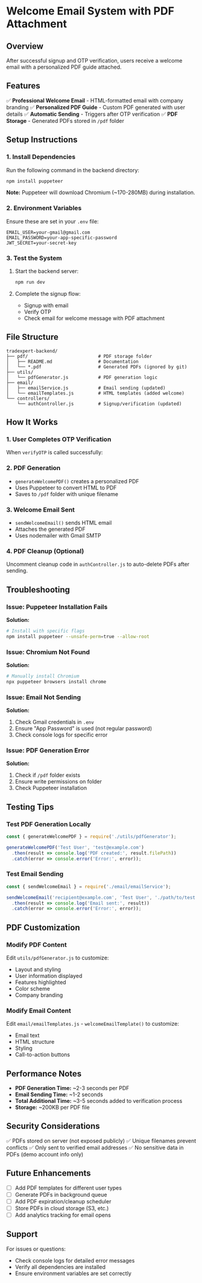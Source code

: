 # Welcome Email System with PDF Attachment

## Overview
After successful signup and OTP verification, users receive a welcome email with a personalized PDF guide attached.

## Features
✅ **Professional Welcome Email** - HTML-formatted email with company branding
✅ **Personalized PDF Guide** - Custom PDF generated with user details
✅ **Automatic Sending** - Triggers after OTP verification
✅ **PDF Storage** - Generated PDFs stored in `/pdf` folder

## Setup Instructions

### 1. Install Dependencies
Run the following command in the backend directory:
```bash
npm install puppeteer
```

**Note:** Puppeteer will download Chromium (~170-280MB) during installation.

### 2. Environment Variables
Ensure these are set in your `.env` file:
```env
EMAIL_USER=your-gmail@gmail.com
EMAIL_PASSWORD=your-app-specific-password
JWT_SECRET=your-secret-key
```

### 3. Test the System
1. Start the backend server:
   ```bash
   npm run dev
   ```

2. Complete the signup flow:
   - Signup with email
   - Verify OTP
   - Check email for welcome message with PDF attachment

## File Structure
```
tradexpert-backend/
├── pdf/                          # PDF storage folder
│   ├── README.md                 # Documentation
│   └── *.pdf                     # Generated PDFs (ignored by git)
├── utils/
│   └── pdfGenerator.js           # PDF generation logic
├── email/
│   ├── emailService.js           # Email sending (updated)
│   └── emailTemplates.js         # HTML templates (added welcome)
└── controllers/
    └── authController.js         # Signup/verification (updated)
```

## How It Works

### 1. User Completes OTP Verification
When `verifyOTP` is called successfully:

### 2. PDF Generation
- `generateWelcomePDF()` creates a personalized PDF
- Uses Puppeteer to convert HTML to PDF
- Saves to `/pdf` folder with unique filename

### 3. Welcome Email Sent
- `sendWelcomeEmail()` sends HTML email
- Attaches the generated PDF
- Uses nodemailer with Gmail SMTP

### 4. PDF Cleanup (Optional)
Uncomment cleanup code in `authController.js` to auto-delete PDFs after sending.

## Troubleshooting

### Issue: Puppeteer Installation Fails
**Solution:** 
```bash
# Install with specific flags
npm install puppeteer --unsafe-perm=true --allow-root
```

### Issue: Chromium Not Found
**Solution:**
```bash
# Manually install Chromium
npx puppeteer browsers install chrome
```

### Issue: Email Not Sending
**Solution:**
1. Check Gmail credentials in `.env`
2. Ensure "App Password" is used (not regular password)
3. Check console logs for specific error

### Issue: PDF Generation Error
**Solution:**
1. Check if `/pdf` folder exists
2. Ensure write permissions on folder
3. Check Puppeteer installation

## Testing Tips

### Test PDF Generation Locally
```javascript
const { generateWelcomePDF } = require('./utils/pdfGenerator');

generateWelcomePDF('Test User', 'test@example.com')
  .then(result => console.log('PDF created:', result.filePath))
  .catch(error => console.error('Error:', error));
```

### Test Email Sending
```javascript
const { sendWelcomeEmail } = require('./email/emailService');

sendWelcomeEmail('recipient@example.com', 'Test User', './path/to/test.pdf')
  .then(result => console.log('Email sent:', result))
  .catch(error => console.error('Error:', error));
```

## PDF Customization

### Modify PDF Content
Edit `utils/pdfGenerator.js` to customize:
- Layout and styling
- User information displayed
- Features highlighted
- Color scheme
- Company branding

### Modify Email Content
Edit `email/emailTemplates.js` - `welcomeEmailTemplate()` to customize:
- Email text
- HTML structure
- Styling
- Call-to-action buttons

## Performance Notes

- **PDF Generation Time:** ~2-3 seconds per PDF
- **Email Sending Time:** ~1-2 seconds
- **Total Additional Time:** ~3-5 seconds added to verification process
- **Storage:** ~200KB per PDF file

## Security Considerations

✅ PDFs stored on server (not exposed publicly)
✅ Unique filenames prevent conflicts
✅ Only sent to verified email addresses
✅ No sensitive data in PDFs (demo account info only)

## Future Enhancements

- [ ] Add PDF templates for different user types
- [ ] Generate PDFs in background queue
- [ ] Add PDF expiration/cleanup scheduler
- [ ] Store PDFs in cloud storage (S3, etc.)
- [ ] Add analytics tracking for email opens

## Support

For issues or questions:
- Check console logs for detailed error messages
- Verify all dependencies are installed
- Ensure environment variables are set correctly
